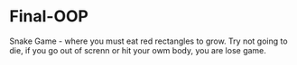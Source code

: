 # Final-OOP
Snake Game - where you must eat red rectangles to grow. Try not going to die, if you go out of screnn or hit your owm body, you are lose game. 
